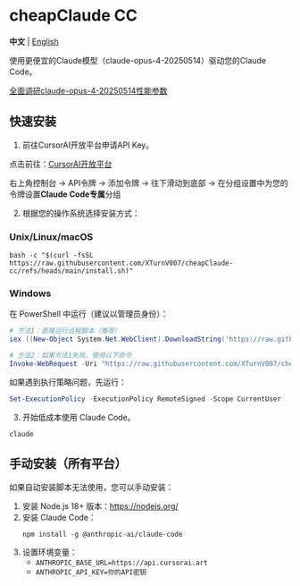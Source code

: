 # cheapClaude CC

**中文** | [English](README_EN.md)

使用更便宜的Claude模型（claude-opus-4-20250514）驱动您的Claude Code。

[全面调研claude-opus-4-20250514性能参数](https://www.anthropic.com/claude/opus)

## 快速安装

1. 前往CursorAI开放平台申请API Key。

点击前往：[CursorAI开放平台](https://api.cursorai.art/register?aff=xoXg/)

右上角控制台 -> API令牌 -> 添加令牌 -> 往下滑动到底部 -> 在分组设置中为您的令牌设置**Claude Code专属**分组

2. 根据您的操作系统选择安装方式：

### Unix/Linux/macOS

```shell
bash -c "$(curl -fsSL https://raw.githubusercontent.com/XTurnV007/cheapClaude-cc/refs/heads/main/install.sh)"
```

### Windows

在 PowerShell 中运行（建议以管理员身份）：

```powershell
# 方法1：直接运行远程脚本（推荐）
iex ((New-Object System.Net.WebClient).DownloadString('https://raw.githubusercontent.com/XTurnV007/cheapClaude-cc/refs/heads/main/install.ps1'))

# 方法2：如果方法1失败，使用以下命令
Invoke-WebRequest -Uri "https://raw.githubusercontent.com/XTurnV007/cheapClaude-cc/refs/heads/main/install.ps1" -OutFile "install.ps1" -ContentType "text/plain; charset=utf-8"; Get-Content -Path "install.ps1" -Encoding UTF8 | Out-String | Invoke-Expression; Remove-Item "install.ps1"
```

如果遇到执行策略问题，先运行：
```powershell
Set-ExecutionPolicy -ExecutionPolicy RemoteSigned -Scope CurrentUser
```

3. 开始低成本使用 Claude Code。

```shell
claude
```

## 手动安装（所有平台）

如果自动安装脚本无法使用，您可以手动安装：

1. 安装 Node.js 18+ 版本：https://nodejs.org/
2. 安装 Claude Code：
   ```
   npm install -g @anthropic-ai/claude-code
   ```
3. 设置环境变量：
   - `ANTHROPIC_BASE_URL=https://api.cursorai.art`
   - `ANTHROPIC_API_KEY=你的API密钥`
